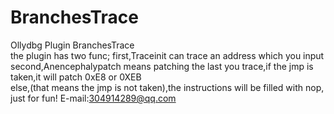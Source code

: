 # BranchesTrace
Ollydbg Plugin BranchesTrace                           
the plugin has two func;
first,Traceinit can trace an address which you input
second,Anencephalypatch means patching the last you trace,if the jmp is taken,it will patch 0xE8 or 0XEB  
else,(that means the jmp is not taken),the instructions will be filled with nop,
just for fun!
E-mail:304914289@qq.com
